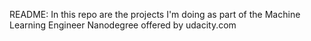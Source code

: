 README:
In this repo are the projects I'm doing as part of the Machine Learning Engineer Nanodegree offered by udacity.com
